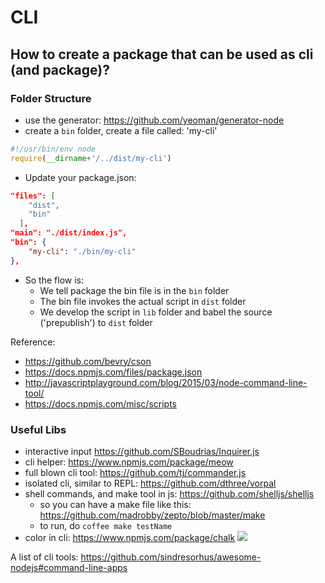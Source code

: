# CLI

## How to create a package that can be used as cli (and package)?

### Folder Structure
- use the generator: https://github.com/yeoman/generator-node
- create a `bin` folder, create a file called: 'my-cli'
```js
#!/usr/bin/env node
require(__dirname+'/../dist/my-cli')
```
- Update your package.json:

```json
"files": [
    "dist",
    "bin"
  ],
"main": "./dist/index.js",
"bin": {
    "my-cli": "./bin/my-cli"
},

```
- So the flow is: 
    - We tell package the bin file is in the `bin` folder
    - The bin file invokes the actual script in `dist` folder
    - We develop the script in `lib` folder and babel the source ('prepublish') to `dist` folder

Reference: 
- https://github.com/bevry/cson
- https://docs.npmjs.com/files/package.json
- http://javascriptplayground.com/blog/2015/03/node-command-line-tool/
- https://docs.npmjs.com/misc/scripts

### Useful Libs
- interactive input https://github.com/SBoudrias/Inquirer.js
- cli helper: https://www.npmjs.com/package/meow
- full blown cli tool: https://github.com/tj/commander.js
- isolated cli, similar to REPL: https://github.com/dthree/vorpal
- shell commands, and make tool in js: https://github.com/shelljs/shelljs
    - so you can have a make file like this: https://github.com/madrobby/zepto/blob/master/make
    - to run, do `coffee make testName`
- color in cli: https://www.npmjs.com/package/chalk
![](https://github.com/chalk/ansi-styles/raw/master/screenshot.png)

A list of cli tools: https://github.com/sindresorhus/awesome-nodejs#command-line-apps